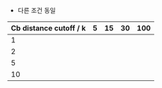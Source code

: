  - 다른 조건 동일
 
| Cb distance cutoff / k | 5 | 15 | 30 | 100 |
|------------------------|---|----|----|-----|
| 1                      |   |    |    |     |
| 2                      |   |    |    |     |
| 5                      |   |    |    |     |
| 10                     |   |    |    |     |